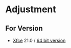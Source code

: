 
# Adjustment

## For Version

* [Xfce](https://manjaro.org/downloads/official/xfce/) 21.0 / [64 bit version](https://sourceforge.net/projects/manjarolinux/files/xfce/21.0/manjaro-xfce-21.0-210318-linux510.iso/download)

